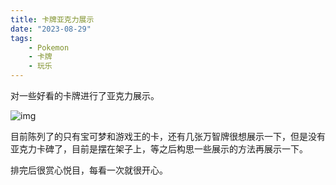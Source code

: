 ```yaml
---
title: 卡牌亚克力展示
date: "2023-08-29"
tags:
    - Pokemon
    - 卡牌
    - 玩乐
---
```


对一些好看的卡牌进行了亚克力展示。

![img](https://mysite-bucket.oss-cn-wulanchabu.aliyuncs.com/blog_img/%E5%8D%A1%E7%89%8C%E5%B1%95%E7%A4%BA1.jpg?x-oss-process=style/small_size_rule)

目前陈列了的只有宝可梦和游戏王的卡，还有几张万智牌很想展示一下，但是没有亚克力卡碑了，目前是摆在架子上，等之后构思一些展示的方法再展示一下。

排完后很赏心悦目，每看一次就很开心。
